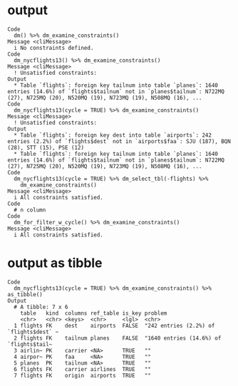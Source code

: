 # output

    Code
      dm() %>% dm_examine_constraints()
    Message <cliMessage>
      i No constraints defined.
    Code
      dm_nycflights13() %>% dm_examine_constraints()
    Message <cliMessage>
      ! Unsatisfied constraints:
    Output
      * Table `flights`: foreign key tailnum into table `planes`: 1640 entries (14.6%) of `flights$tailnum` not in `planes$tailnum`: N722MQ (27), N725MQ (20), N520MQ (19), N723MQ (19), N508MQ (16), ...
    Code
      dm_nycflights13(cycle = TRUE) %>% dm_examine_constraints()
    Message <cliMessage>
      ! Unsatisfied constraints:
    Output
      * Table `flights`: foreign key dest into table `airports`: 242 entries (2.2%) of `flights$dest` not in `airports$faa`: SJU (187), BQN (28), STT (15), PSE (12)
      * Table `flights`: foreign key tailnum into table `planes`: 1640 entries (14.6%) of `flights$tailnum` not in `planes$tailnum`: N722MQ (27), N725MQ (20), N520MQ (19), N723MQ (19), N508MQ (16), ...
    Code
      dm_nycflights13(cycle = TRUE) %>% dm_select_tbl(-flights) %>%
        dm_examine_constraints()
    Message <cliMessage>
      i All constraints satisfied.
    Code
      # n column
    Code
      dm_for_filter_w_cycle() %>% dm_examine_constraints()
    Message <cliMessage>
      i All constraints satisfied.

# output as tibble

    Code
      dm_nycflights13(cycle = TRUE) %>% dm_examine_constraints() %>% as_tibble()
    Output
      # A tibble: 7 x 6
        table   kind  columns ref_table is_key problem                                
        <chr>   <chr> <keys>  <chr>     <lgl>  <chr>                                  
      1 flights FK    dest    airports  FALSE  "242 entries (2.2%) of `flights$dest` ~
      2 flights FK    tailnum planes    FALSE  "1640 entries (14.6%) of `flights$tail~
      3 airlin~ PK    carrier <NA>      TRUE   ""                                     
      4 airpor~ PK    faa     <NA>      TRUE   ""                                     
      5 planes  PK    tailnum <NA>      TRUE   ""                                     
      6 flights FK    carrier airlines  TRUE   ""                                     
      7 flights FK    origin  airports  TRUE   ""                                     

